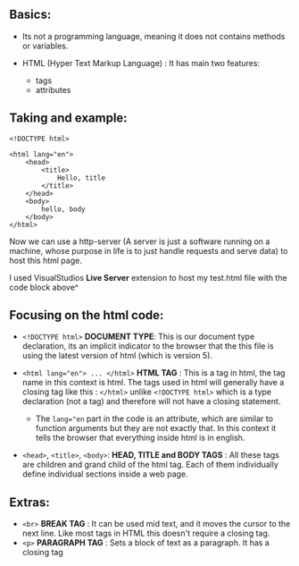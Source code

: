 ## Basics:
- Its not a programming language, meaning it does not contains methods or variables.

- HTML (Hyper Text Markup Language) : It has main two features:
	- tags
	- attributes
	
## Taking and example:
```
<!DOCTYPE html>

<html lang="en">
	<head>
		<title>
			Hello, title
		</title>
	</head>
	<body>
		hello, body
	</body>
</html>
```

Now we can use a http-server (A server is just a software running on a machine, whose purpose in life is to just handle requests and serve data) to host this html page.

I used VisualStudios **Live Server** extension to host my test.html file with the code block above^

## Focusing on the html code: 
-  `<!DOCTYPE html>` **DOCUMENT TYPE**: This is our document type declaration, its an implicit indicator to the browser that the this file is using the latest version of html (which is version 5). 

- `<html lang="en"> ... </html>` **HTML TAG**  : This is a tag in html, the tag name in this context is html. The tags used in html will generally have a closing tag like this : `</html>` unlike `<!DOCTYPE html>` which is a type declaration (not a tag) and therefore will not have a closing statement.
	- The `lang="en` part in the code is an attribute, which are similar to function arguments but they are not exactly that. In this context it tells the browser that everything inside html is in english.

- `<head>`, `<title>`, `<body>`: **HEAD, TITLE and BODY TAGS** :  All these tags are children and grand child of the html tag. Each of them individually define individual sections inside a web page.


## Extras:
- `<br>` **BREAK TAG** : It can be used mid text, and it moves the cursor to the next line. Like most tags in HTML this doesn't require a closing tag.
- `<p>`   **PARAGRAPH TAG** : Sets a block of text as a paragraph. It has a closing tag